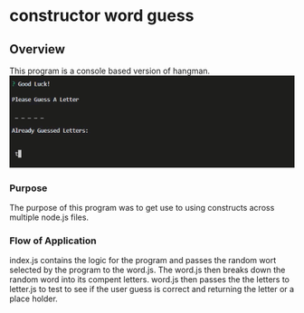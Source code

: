 # constructor word guess
## Overview
This program is a console based version of hangman.
![image of hangman game](images/hangman.gif)

### Purpose 
The purpose of this program was to get use to using constructs across multiple node.js files. 

### Flow of Application
index.js contains the logic for the program and passes the random wort selected by the program to the word.js.  The word.js then breaks down the random word into its compent letters. word.js then passes the the letters to letter.js to test to see if the user guess is correct and returning the letter or a place holder.  